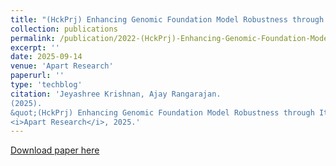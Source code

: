 ```yaml
---
title: "(HckPrj) Enhancing Genomic Foundation Model Robustness through Iterative Black-Box Adversarial Training"
collection: publications
permalink: /publication/2022-(HckPrj)-Enhancing-Genomic-Foundation-Model-Robustness-through-Iterative-Black-Box-Adversarial-Training
excerpt: ''
date: 2025-09-14
venue: 'Apart Research'
paperurl: ''
type: 'techblog'
citation: 'Jeyashree Krishnan, Ajay Rangarajan.
(2025).
&quot;(HckPrj) Enhancing Genomic Foundation Model Robustness through Iterative Black-Box Adversarial Training.&quot;
<i>Apart Research</i>, 2025.'
---
```



[Download paper here](https://apartresearch.com/project/enhancing-genomic-foundation-model-robustness-through-iterative-black-box-adversarial-training-8k3m)